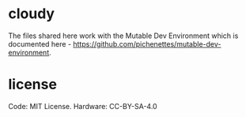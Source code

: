 # cloudy
The files shared here work with the Mutable Dev Environment which is documented here - https://github.com/pichenettes/mutable-dev-environment.

# license
Code: MIT License. Hardware: CC-BY-SA-4.0 
